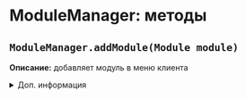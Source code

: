 # ModuleManager: методы
## `ModuleManager.addModule(Module module)`
**Описание:** добавляет модуль в меню клиента
<details>
<summary>Доп. информация</summary>
 
**Аргументы:**

| Аргумент | Значение |
| ------------- | ------------- |
| Module module | Модуль, который надо добавить |

**Возвращает:** нет

**Пример:**
```js
var module = new Module("AutoLava", true, true, ModuleCategory.PLAYER);
ModuleManager.addModule(module);
```
</details>
